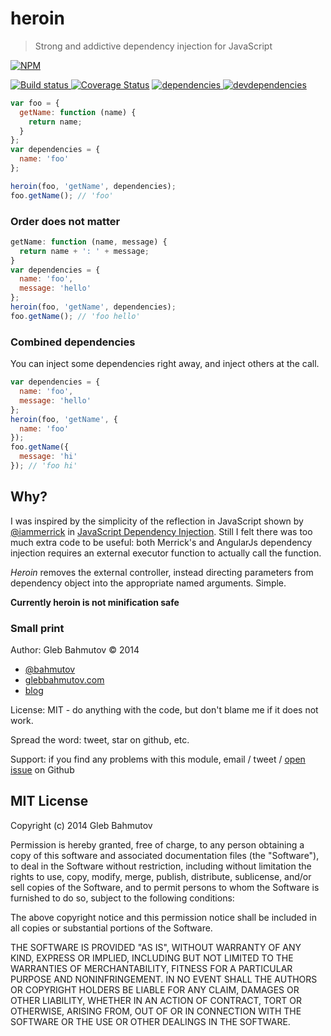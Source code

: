 # heroin

> Strong and addictive dependency injection for JavaScript

[![NPM][heroin-icon] ][heroin-url]

[![Build status][heroin-ci-image] ][heroin-ci-url]
[![Coverage Status][heroin-coverage-image]][heroin-coverage-url]
[![dependencies][heroin-dependencies-image] ][heroin-dependencies-url]
[![devdependencies][heroin-devdependencies-image] ][heroin-devdependencies-url]

```js
var foo = {
  getName: function (name) {
    return name;
  }
};
var dependencies = {
  name: 'foo'
};

heroin(foo, 'getName', dependencies);
foo.getName(); // 'foo'
```

### Order does not matter

```js
getName: function (name, message) {
  return name + ': ' + message;
}
var dependencies = {
  name: 'foo',
  message: 'hello'
};
heroin(foo, 'getName', dependencies);
foo.getName(); // 'foo hello'
```

### Combined dependencies

You can inject some dependencies right away, and inject others
at the call.

```js
var dependencies = {
  name: 'foo',
  message: 'hello'
};
heroin(foo, 'getName', {
  name: 'foo'
});
foo.getName({
  message: 'hi'
}); // 'foo hi'
```

## Why?

I was inspired by the simplicity of the reflection in JavaScript shown
by [@iammerrick](https://twitter.com/iammerrick)
in [JavaScript Dependency Injection](http://merrickchristensen.com/articles/javascript-dependency-injection.html).
Still I felt there was too much extra code to be useful: both Merrick's and AngularJs
dependency injection requires an external executor function to actually call the function.

*Heroin* removes the external controller, instead directing parameters from dependency object
into the appropriate named arguments. Simple.

**Currently heroin is not minification safe**

### Small print

Author: Gleb Bahmutov &copy; 2014

* [@bahmutov](https://twitter.com/bahmutov)
* [glebbahmutov.com](http://glebbahmutov.com)
* [blog](http://bahmutov.calepin.co/)

License: MIT - do anything with the code, but don't blame me if it does not work.

Spread the word: tweet, star on github, etc.

Support: if you find any problems with this module, email / tweet /
[open issue](https://github.com/bahmutov/heroin/issues) on Github

## MIT License

Copyright (c) 2014 Gleb Bahmutov

Permission is hereby granted, free of charge, to any person
obtaining a copy of this software and associated documentation
files (the "Software"), to deal in the Software without
restriction, including without limitation the rights to use,
copy, modify, merge, publish, distribute, sublicense, and/or sell
copies of the Software, and to permit persons to whom the
Software is furnished to do so, subject to the following
conditions:

The above copyright notice and this permission notice shall be
included in all copies or substantial portions of the Software.

THE SOFTWARE IS PROVIDED "AS IS", WITHOUT WARRANTY OF ANY KIND,
EXPRESS OR IMPLIED, INCLUDING BUT NOT LIMITED TO THE WARRANTIES
OF MERCHANTABILITY, FITNESS FOR A PARTICULAR PURPOSE AND
NONINFRINGEMENT. IN NO EVENT SHALL THE AUTHORS OR COPYRIGHT
HOLDERS BE LIABLE FOR ANY CLAIM, DAMAGES OR OTHER LIABILITY,
WHETHER IN AN ACTION OF CONTRACT, TORT OR OTHERWISE, ARISING
FROM, OUT OF OR IN CONNECTION WITH THE SOFTWARE OR THE USE OR
OTHER DEALINGS IN THE SOFTWARE.

[heroin-icon]: https://nodei.co/npm/heroin.png?downloads=true
[heroin-url]: https://npmjs.org/package/heroin
[heroin-ci-image]: https://travis-ci.org/bahmutov/heroin.png?branch=master
[heroin-ci-url]: https://travis-ci.org/bahmutov/heroin
[heroin-coverage-image]: https://coveralls.io/repos/bahmutov/heroin/badge.png
[heroin-coverage-url]: https://coveralls.io/r/bahmutov/heroin
[heroin-dependencies-image]: https://david-dm.org/bahmutov/heroin.png
[heroin-dependencies-url]: https://david-dm.org/bahmutov/heroin
[heroin-devdependencies-image]: https://david-dm.org/bahmutov/heroin/dev-status.png
[heroin-devdependencies-url]: https://david-dm.org/bahmutov/heroin#info=devDependencies
